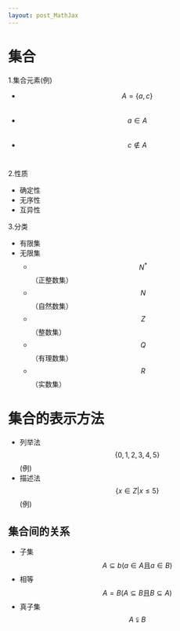```yaml
---
layout: post_MathJax
---
```

 
集合
===
1\.集合元素(例)
+ $$A=\{a,c\}$$ 
+ $$a\in A$$ 
+ $$c\notin A$$ 
 
2\.性质
+ 确定性
+ 无序性
+ 互异性
 
3\.分类
+ 有限集
+ 无限集
    - $$N^*$$（正整数集）
    - $$N$$（自然数集）
    - $$Z$$（整数集）
    - $$Q$$（有理数集）
    - $$R$$（实数集）
     
集合的表示方法
===
+ 列举法 $$\{0,1,2,3,4,5\}$$(例)
+ 描述法 $$\{x\in Z | x\le 5\}$$(例)
 
集合间的关系
---
+ 子集
 $$A\subseteq b(a \in A \text{且}a \in B)$$
+ 相等
$$A=B(A\subseteq B \text{且}B\subseteq A)$$
+ 真子集
$$A\subsetneqq B$$